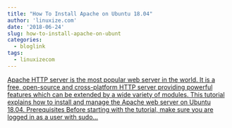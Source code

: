 ```yaml
---
title: "How To Install Apache on Ubuntu 18.04"
author: 'linuxize.com'
date: '2018-06-24'
slug: how-to-install-apache-on-ubunt
categories:
  - bloglink
tags:
  - linuxizecom
---
```


[Apache HTTP server is the most popular web server in the world. It is a free, open-source and cross-platform HTTP server providing powerful features which can be extended by a wide variety of modules. This tutorial explains how to install and manage the Apache web server on Ubuntu 18.04. Prerequisites Before starting with the tutorial, make sure you are logged in as a user with sudo...<click to read more>](https://linuxize.com/post/how-to-install-apache-on-ubuntu-18-04/)

